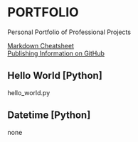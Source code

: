 # PORTFOLIO
Personal Portfolio of Professional Projects  

[Markdown Cheatsheet](https://github.com/adam-p/markdown-here/wiki/Markdown-Cheatsheet)  
[Publishing Information on GitHub](https://docs.github.com/en/get-started/writing-on-github)  

## Hello World [Python]
hello_world.py  

## Datetime [Python]
none  
